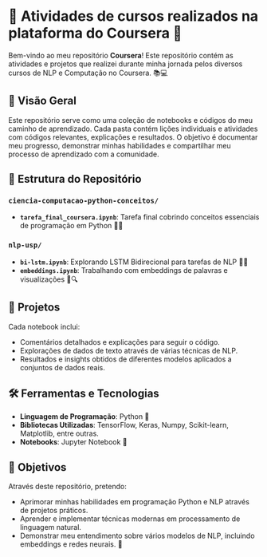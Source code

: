 # 🌟 Atividades de cursos realizados na plataforma do Coursera 🌟

Bem-vindo ao meu repositório **Coursera**! Este repositório contém as atividades e projetos que realizei durante minha jornada pelos diversos cursos de NLP e Computação no Coursera. 📚💻

## 📑 Visão Geral

Este repositório serve como uma coleção de notebooks e códigos do meu caminho de aprendizado. Cada pasta contém lições individuais e atividades com códigos relevantes, explicações e resultados. O objetivo é documentar meu progresso, demonstrar minhas habilidades e compartilhar meu processo de aprendizado com a comunidade.

## 📁 Estrutura do Repositório

### `ciencia-computacao-python-conceitos/`
- **`tarefa_final_coursera.ipynb`**: Tarefa final cobrindo conceitos essenciais de programação em Python 🧑‍💻

### `nlp-usp/`
- **`bi-lstm.ipynb`**: Explorando LSTM Bidirecional para tarefas de NLP 🧠🔁
- **`embeddings.ipynb`**: Trabalhando com embeddings de palavras e visualizações 🧩🔍

## 🚀 Projetos

Cada notebook inclui:
- Comentários detalhados e explicações para seguir o código.
- Explorações de dados de texto através de várias técnicas de NLP.
- Resultados e insights obtidos de diferentes modelos aplicados a conjuntos de dados reais.

## 🛠️ Ferramentas e Tecnologias

- **Linguagem de Programação**: Python 🐍
- **Bibliotecas Utilizadas**: TensorFlow, Keras, Numpy, Scikit-learn, Matplotlib, entre outras.
- **Notebooks**: Jupyter Notebook 📒

## 🎯 Objetivos

Através deste repositório, pretendo:
- Aprimorar minhas habilidades em programação Python e NLP através de projetos práticos.
- Aprender e implementar técnicas modernas em processamento de linguagem natural.
- Demonstrar meu entendimento sobre vários modelos de NLP, incluindo embeddings e redes neurais. 🚀